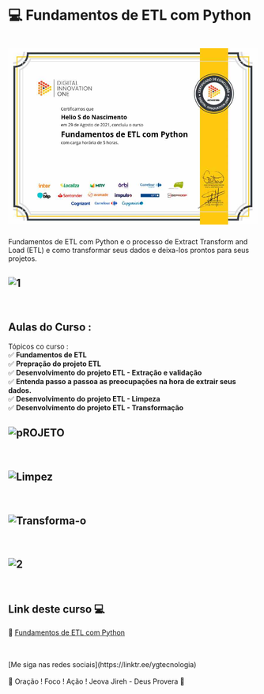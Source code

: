 # 💻   Fundamentos de ETL com Python

<h1>
   <img src="https://raw.githubusercontent.com/saldanhayg/Certificados/main/CURSOS/BI/PYTHON/Fundamentos%20de%20ETL%20com%20Python.jpg" border="0">
</h1>

Fundamentos de ETL com Python e o processo de Extract Transform and Load (ETL) e como transformar seus dados e deixa-los prontos para seus projetos.

<h2>
   <img src="https://i.ibb.co/tP3Y57d/1.jpg" alt="1" border="0">
</h2>
<br>

## Aulas do Curso : 

Tópicos co curso :<br>
✅ **Fundamentos de ETL**<br>
✅ **Prepração do projeto ETL**<br>
✅ **Desenvolvimento do projeto ETL - Extração e validação**<br>
✅ **Entenda passo a passoa as preocupações na hora de extrair seus dados.**<br>
✅ **Desenvolvimento do projeto ETL - Limpeza**<br>
✅ **Desenvolvimento do projeto ETL - Transformação**<br>

<h2>
   <img src="https://i.ibb.co/37G3qYK/pROJETO.png" alt="pROJETO" border="0">
</h2>
<br>

<h2>
   <img src="https://i.ibb.co/KD2tvtH/Limpez.png" alt="Limpez" border="0">
</h2>
<br>

<h2>
<img src="https://i.ibb.co/H4HtYhF/Transforma-o.jpg" alt="Transforma-o" border="0">
</h2>
<br>

<h2>
   <img src="https://i.ibb.co/ZKSGrM5/2.jpg" alt="2" border="0">
</h2>
<br>

## Link deste curso  💻

 🎯 <a href="https://digitalinnovation.one/cursos/fundamentos-de-etl-com-python?ref=certificate/48560386" target="_blank">Fundamentos de ETL com Python</a>

<br>
<br>
[Me siga nas redes sociais](https://linktr.ee/ygtecnologia)
<br>
<br> 
🙏 Oração ! Foco ! Ação ! Jeova Jireh - Deus Provera 🙏  
